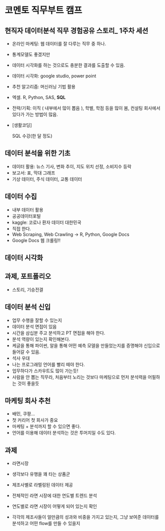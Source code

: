 # 코멘토 직무부트 캠프

## 현직자 데이터분석 직무 경험공유 스토리_ 1주차 세션

- 온라인 마케팅: 웹 데이터를 잘 다루는 직무 중 하나.

- 통계모델도 좋겠지만

- 데이터 시각화를 하는 것으로도 충분한 결과를 도출할 수 있음.

- 데이터 시각화: google studio, power point

- 추천 알고리즘: 머신러닝 기법 활용

- 엑셀. R, Python, SAS, **SQL**

- 전략/기획: 이직 ( 내부에서 많이 뽑음 ), 학벌, 학점 등을 많이 봄, 컨설팅 회사에서 있다가 가는 방법이 많음.

- [생활코딩]

  SQL 수강(한 달 정도)



## 데이터 분석을 위한 기초

- 데이터 활용: 뉴스 기사, 변화 추이, 지도 위치 선정, 소비지수 등락
- 보고서: 표, 막대 그래프
- 기상 데이터, 주식 데이터, 교통 데이터

## 데이터 수집

- 내부 데이터 활용
- 공공데이터포털
- kaggle: 코로나 환자 데이터 대한민국
- 직접 한다.
- Web Scraping, Web Crawling  -> R, Python, Google Docs
- Google Docs 웹 크롤링!!

## 데이터 시각화

## 과제, 포트폴리오

- 스토리, 기승전결

## 데이터 분석 신입

- 업무 수행을 잘할 수 있는지
- 데이터 분석 면접이 있음
- 시간을 삼십분 주고 분석하고 PT 면접을 해야 한다.
- 분석 역량이 있는지 확인해본다. 
- 케글을 통해 파이썬, 알을 통해 어떤 예측 모델을 만들었는지를 증명해야 신입으로 들어갈 수 있음.
- 석사 우대
- 나는 프로그래밍 언어를 빨리 떼야 한다.
- 업무하다가 스카우트도 많이 가는듯!
- 사람을 안 뽑는 직무라, 처음부터 노리는 것보다 마케팅으로 먼저 분석력을 어필하는 것이 좋을듯

## 마케팅 회사 추천

- 배민, 쿠팡...
- 첫 커리어 첫 회사가 중요
- 마케팅 + 분석까지 할 수 있으면 좋다.
- 언어를 이용해 데이터 분석하는 것은 투머치일 수도 있다. 

## 과제

- 라면시장

- 생각보다 유행을 꽤 타는 상품군

- 제조사별로 라벨링된 데이터 제공

- 전체적인 라면 시장에 대한 연도별 트렌드 분석

- 연도별로 라면 시장이 어떻게 되어 있는지 확인

- 각각의 제조사들이 얼만큼의 성과와 비중을 가지고 있는지, 그냥 보여준 데이터를 분석하고 어떤 flow를 만들 수 있을지 

  